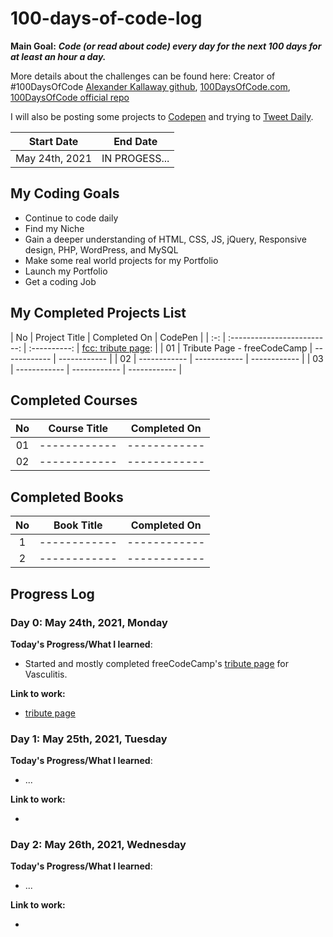 # 100-days-of-code-log

**Main Goal:** **_Code (or read about code) every day for the next 100 days for at least an hour a day._**

More details about the challenges can be found here:
Creator of #100DaysOfCode [Alexander Kallaway github](https://github.com/Kallaway "Alexander Kallaway"), [100DaysOfCode.com](http://100daysofcode.com/ "100daysofcode.com"),
[100DaysOfCode official repo](https://github.com/Kallaway/100-days-of-code "the official repo")

I will also be posting some projects to [Codepen](https://codepen.io/IAmAlexJohnson) and trying to [Tweet Daily](https://twitter.com/IAmAlex_Johnson).

|   Start Date   |   End Date    |
| :------------: | :-----------: |
| May 24th, 2021 | IN PROGESS... |

## My Coding Goals

- Continue to code daily
- Find my Niche
- Gain a deeper understanding of HTML, CSS, JS, jQuery, Responsive design, PHP, WordPress, and MySQL
- Make some real world projects for my Portfolio
- Launch my Portfolio
- Get a coding Job

## My Completed Projects List

| No | Project Title | Completed On | CodePen |
| :-: | :-------------------------: | :----------: | [fcc: tribute page](https://codepen.io/IAmAlexJohnson/full/dyvRWmR): |
| 01 | Tribute Page - freeCodeCamp | ------------ | ------------ |
| 02 | ------------ | ------------ | ------------ |
| 03 | ------------ | ------------ | ------------ |

## Completed Courses

| No  | Course Title | Completed On |
| :-: | :----------: | :----------: |
| 01  | ------------ | ------------ |
| 02  | ------------ | ------------ |

## Completed Books

| No  | Book Title   | Completed On |
| :-: | ------------ | :----------: |
|  1  | ------------ | ------------ |
|  2  | ------------ | ------------ |

## Progress Log

### Day 0: May 24th, 2021, Monday

**Today's Progress/What I learned**:

- Started and mostly completed freeCodeCamp's [tribute page](https://codepen.io/IAmAlexJohnson/full/dyvRWmR) for Vasculitis.

**Link to work:**

- [tribute page](https://codepen.io/IAmAlexJohnson/full/dyvRWmR)

### Day 1: May 25th, 2021, Tuesday

**Today's Progress/What I learned**:

- ...

**Link to work:**

- []()

### Day 2: May 26th, 2021, Wednesday

**Today's Progress/What I learned**:

- ...

**Link to work:**

- []()
